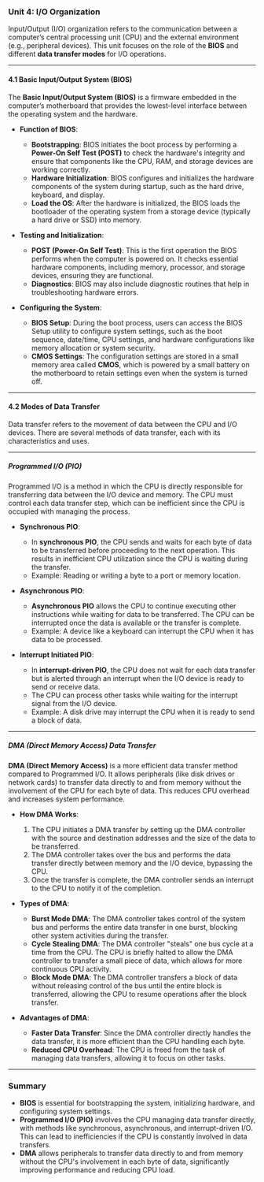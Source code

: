 ### Unit 4: I/O Organization

Input/Output (I/O) organization refers to the communication between a computer’s central processing unit (CPU) and the external environment (e.g., peripheral devices). This unit focuses on the role of the **BIOS** and different **data transfer modes** for I/O operations.

---

#### **4.1 Basic Input/Output System (BIOS)**

The **Basic Input/Output System (BIOS)** is a firmware embedded in the computer’s motherboard that provides the lowest-level interface between the operating system and the hardware.

- **Function of BIOS**:
  - **Bootstrapping**: BIOS initiates the boot process by performing a **Power-On Self Test (POST)** to check the hardware's integrity and ensure that components like the CPU, RAM, and storage devices are working correctly.
  - **Hardware Initialization**: BIOS configures and initializes the hardware components of the system during startup, such as the hard drive, keyboard, and display. 
  - **Load the OS**: After the hardware is initialized, the BIOS loads the bootloader of the operating system from a storage device (typically a hard drive or SSD) into memory.

- **Testing and Initialization**:
  - **POST (Power-On Self Test)**: This is the first operation the BIOS performs when the computer is powered on. It checks essential hardware components, including memory, processor, and storage devices, ensuring they are functional.
  - **Diagnostics**: BIOS may also include diagnostic routines that help in troubleshooting hardware errors.

- **Configuring the System**:
  - **BIOS Setup**: During the boot process, users can access the BIOS Setup utility to configure system settings, such as the boot sequence, date/time, CPU settings, and hardware configurations like memory allocation or system security.
  - **CMOS Settings**: The configuration settings are stored in a small memory area called **CMOS**, which is powered by a small battery on the motherboard to retain settings even when the system is turned off.

---

#### **4.2 Modes of Data Transfer**

Data transfer refers to the movement of data between the CPU and I/O devices. There are several methods of data transfer, each with its characteristics and uses.

---

##### **Programmed I/O (PIO)**

Programmed I/O is a method in which the CPU is directly responsible for transferring data between the I/O device and memory. The CPU must control each data transfer step, which can be inefficient since the CPU is occupied with managing the process.

- **Synchronous PIO**:
  - In **synchronous PIO**, the CPU sends and waits for each byte of data to be transferred before proceeding to the next operation. This results in inefficient CPU utilization since the CPU is waiting during the transfer.
  - Example: Reading or writing a byte to a port or memory location.

- **Asynchronous PIO**:
  - **Asynchronous PIO** allows the CPU to continue executing other instructions while waiting for data to be transferred. The CPU can be interrupted once the data is available or the transfer is complete.
  - Example: A device like a keyboard can interrupt the CPU when it has data to be processed.

- **Interrupt Initiated PIO**:
  - In **interrupt-driven PIO**, the CPU does not wait for each data transfer but is alerted through an interrupt when the I/O device is ready to send or receive data.
  - The CPU can process other tasks while waiting for the interrupt signal from the I/O device.
  - Example: A disk drive may interrupt the CPU when it is ready to send a block of data.

---

##### **DMA (Direct Memory Access) Data Transfer**

**DMA (Direct Memory Access)** is a more efficient data transfer method compared to Programmed I/O. It allows peripherals (like disk drives or network cards) to transfer data directly to and from memory without the involvement of the CPU for each byte of data. This reduces CPU overhead and increases system performance.

- **How DMA Works**:
  1. The CPU initiates a DMA transfer by setting up the DMA controller with the source and destination addresses and the size of the data to be transferred.
  2. The DMA controller takes over the bus and performs the data transfer directly between memory and the I/O device, bypassing the CPU.
  3. Once the transfer is complete, the DMA controller sends an interrupt to the CPU to notify it of the completion.

- **Types of DMA**:
  - **Burst Mode DMA**: The DMA controller takes control of the system bus and performs the entire data transfer in one burst, blocking other system activities during the transfer.
  - **Cycle Stealing DMA**: The DMA controller "steals" one bus cycle at a time from the CPU. The CPU is briefly halted to allow the DMA controller to transfer a small piece of data, which allows for more continuous CPU activity.
  - **Block Mode DMA**: The DMA controller transfers a block of data without releasing control of the bus until the entire block is transferred, allowing the CPU to resume operations after the block transfer.

- **Advantages of DMA**:
  - **Faster Data Transfer**: Since the DMA controller directly handles the data transfer, it is more efficient than the CPU handling each byte.
  - **Reduced CPU Overhead**: The CPU is freed from the task of managing data transfers, allowing it to focus on other tasks.

---

### Summary
- **BIOS** is essential for bootstrapping the system, initializing hardware, and configuring system settings.
- **Programmed I/O (PIO)** involves the CPU managing data transfer directly, with methods like synchronous, asynchronous, and interrupt-driven I/O. This can lead to inefficiencies if the CPU is constantly involved in data transfers.
- **DMA** allows peripherals to transfer data directly to and from memory without the CPU's involvement in each byte of data, significantly improving performance and reducing CPU load.